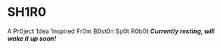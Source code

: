 # SH1R0
A Pr0ject 1dea 1nspired Fr0m B0st0n Sp0t R0b0t
***Currently resting, will wake it up soon!***
